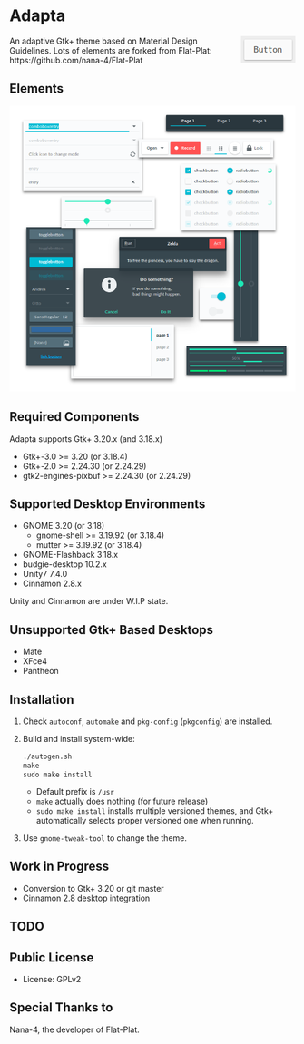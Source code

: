 Adapta
=========
<img src="img/Button.gif" alt="Button" align="right" />
An adaptive Gtk+ theme based on Material Design Guidelines.
Lots of elements are forked from Flat-Plat: https://github.com/nana-4/Flat-Plat

Elements
--------
![Materials](img/Materials.png)

Required Components
-------------------
Adapta supports Gtk+ 3.20.x (and 3.18.x)

* Gtk+-3.0 >= 3.20 (or 3.18.4)
* Gtk+-2.0 >= 2.24.30 (or 2.24.29)
* gtk2-engines-pixbuf >= 2.24.30 (or 2.24.29)

Supported Desktop Environments
------------------------------
* GNOME 3.20 (or 3.18)
  * gnome-shell >= 3.19.92 (or 3.18.4)
  * mutter >= 3.19.92 (or 3.18.4)
* GNOME-Flashback 3.18.x
* budgie-desktop 10.2.x
* Unity7 7.4.0
* Cinnamon 2.8.x

Unity and Cinnamon are under W.I.P state.

Unsupported Gtk+ Based Desktops
-------------------------------
* Mate
* XFce4
* Pantheon

Installation
------------
1. Check `autoconf`, `automake` and `pkg-config` (`pkgconfig`) are installed.
2. Build and install system-wide:
   ```
   ./autogen.sh
   make
   sudo make install
   ```
   * Default prefix is `/usr`
   * `make` actually does nothing (for future release)
   * `sudo make install` installs multiple versioned themes,
     and Gtk+ automatically selects proper versioned one when running.

3. Use `gnome-tweak-tool` to change the theme.

Work in Progress
----------------
* Conversion to Gtk+ 3.20 or git master
* Cinnamon 2.8 desktop integration

TODO
----

Public License
--------------
* License: GPLv2

Special Thanks to
--------------
Nana-4, the developer of Flat-Plat.
